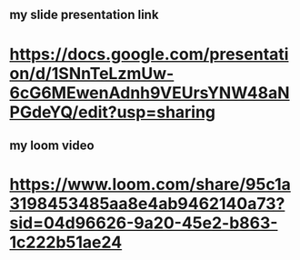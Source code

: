 ## my slide presentation link
# https://docs.google.com/presentation/d/1SNnTeLzmUw-6cG6MEwenAdnh9VEUrsYNW48aNPGdeYQ/edit?usp=sharing
## my loom video
# https://www.loom.com/share/95c1a3198453485aa8e4ab9462140a73?sid=04d96626-9a20-45e2-b863-1c222b51ae24
